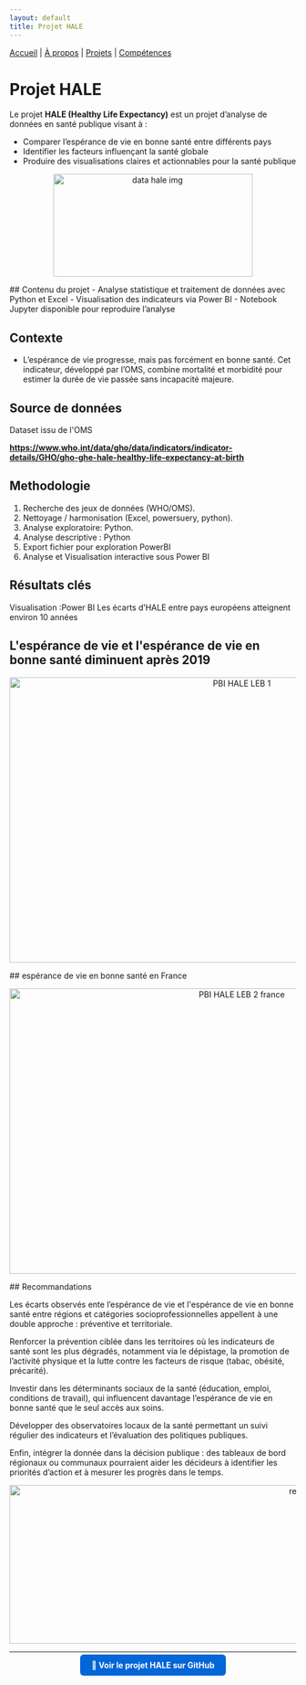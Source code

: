 ```yaml
---
layout: default
title: Projet HALE
---
```


[Accueil](/) | [À propos](/about) | [Projets](/projects) | [Compétences](/skills)

# Projet HALE

Le projet **HALE (Healthy Life Expectancy)** est un projet d’analyse de données en santé publique visant à :  

- Comparer l’espérance de vie en bonne santé entre différents pays  
- Identifier les facteurs influençant la santé globale  
- Produire des visualisations claires et actionnables pour la santé publique
<p align="center"> 
<img width="350" height="180" alt="data hale img" src="https://github.com/user-attachments/assets/917004c4-20fc-419a-adbf-17058be99f50" />
</p>
## Contenu du projet
- Analyse statistique et traitement de données avec Python et Excel  
- Visualisation des indicateurs via Power BI  
- Notebook Jupyter disponible pour reproduire l’analyse

## Contexte 
- L’espérance de vie progresse, mais pas forcément en bonne santé.
Cet indicateur, développé par l’OMS, combine mortalité et morbidité pour estimer la durée de vie passée sans incapacité majeure.

## Source de données
Dataset issu de l'OMS 

**https://www.who.int/data/gho/data/indicators/indicator-details/GHO/gho-ghe-hale-healthy-life-expectancy-at-birth**

## Methodologie
1. Recherche des jeux de données (WHO/OMS).
2. Nettoyage / harmonisation (Excel, powersuery, python).
3. Analyse exploratoire: Python.
4. Analyse descriptive : Python
5. Export fichier pour exploration PowerBI
6. Analyse  et Visualisation interactive sous Power BI


## Résultats clés

Visualisation :Power BI
Les écarts d’HALE entre pays européens atteignent environ 10 années
## L'espérance de vie et l'espérance de vie en bonne santé diminuent après 2019
<p align="center">    
<img width="800" height="500" alt="PBI HALE LEB 1" src="https://github.com/user-attachments/assets/bd8f6409-541b-4a99-ad76-b1d7fe05ad19" />
</p>
## espérance de vie en bonne santé en France
<p align="center">
<img width="800" height="500" alt="PBI HALE LEB 2 france " src="https://github.com/user-attachments/assets/db1a4132-e7a2-4a82-8dba-f97d1e7ef2d7" />
</p>
## Recommandations


Les écarts observés ente l’espérance de vie et l'espérance de vie en bonne santé entre régions et catégories socioprofessionnelles appellent à une double approche : préventive et territoriale.

Renforcer la prévention ciblée dans les territoires où les indicateurs de santé sont les plus dégradés, notamment via le dépistage, la promotion de l’activité physique et la lutte contre les facteurs de risque (tabac, obésité, précarité).

Investir dans les déterminants sociaux de la santé (éducation, emploi, conditions de travail), qui influencent davantage l’espérance de vie en bonne santé que le seul accès aux soins.

Développer des observatoires locaux de la santé permettant un suivi régulier des indicateurs et l’évaluation des politiques publiques.

Enfin, intégrer la donnée dans la décision publique : des tableaux de bord régionaux ou communaux pourraient aider les décideurs à identifier les priorités d’action et à mesurer les progrès dans le temps.

<p align="center">
<img width="1036" height="278" alt="reco HALE" src="https://github.com/user-attachments/assets/76cc65d8-1e03-49ff-a848-c38208c4d42b" />

    
---

<p align="center">
  <a href="https://github.com/Antoineb-data/HALE-Analyse-dataset-OMS " target="_blank" style="background-color:#0366d6; color:white; padding:10px 20px; text-decoration:none; border-radius:6px; font-weight:bold;">
    🚀 Voir le projet HALE sur GitHub
  </a>
</p>
